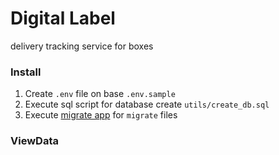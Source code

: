 # Digital Label  
delivery tracking service for boxes


### Install

1. Create `.env` file on base `.env.sample`
2. Execute sql script for database create `utils/create_db.sql`
3. Execute [migrate app](https://github.com/golang-migrate/migrate) for `migrate` files


### ViewData